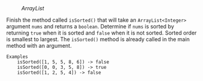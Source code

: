 
<div class="hint" title="Practice topics">
  <i style="padding-left: 40px;">ArrayList</i>
</div>

Finish the method called `isSorted()` that will take an `ArrayList<Integer>` argument `nums` and returns a `boolean`.
Determine if `nums` is sorted by returning `true` when it is sorted and `false` when it is not sorted.
Sorted order is smallest to largest. The `isSorted()` method is already called in the main method with an argument.

    Examples
        isSorted([1, 5, 5, 8, 6]) -> false
        isSorted([0, 0, 3, 5, 8]) -> true
        isSorted([1, 2, 5, 4]) -> false

<div class="hint">
  <i style="padding-left: 40px;"></i>
</div>

